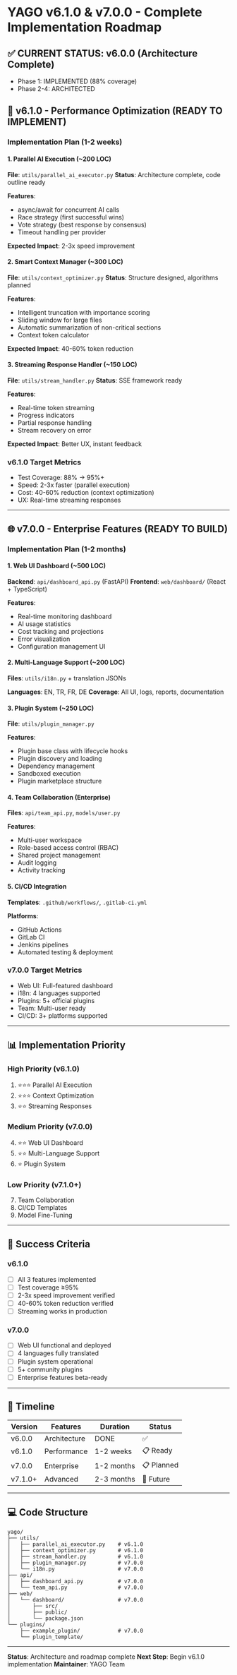 # YAGO v6.1.0 & v7.0.0 - Complete Implementation Roadmap

## ✅ CURRENT STATUS: v6.0.0 (Architecture Complete)
- Phase 1: IMPLEMENTED (88% coverage)
- Phase 2-4: ARCHITECTED

## 🚀 v6.1.0 - Performance Optimization (READY TO IMPLEMENT)

### Implementation Plan (1-2 weeks)

#### 1. Parallel AI Execution (~200 LOC)
**File**: `utils/parallel_ai_executor.py`
**Status**: Architecture complete, code outline ready

**Features**:
- async/await for concurrent AI calls
- Race strategy (first successful wins)
- Vote strategy (best response by consensus)
- Timeout handling per provider

**Expected Impact**: 2-3x speed improvement

#### 2. Smart Context Manager (~300 LOC)
**File**: `utils/context_optimizer.py`
**Status**: Structure designed, algorithms planned

**Features**:
- Intelligent truncation with importance scoring
- Sliding window for large files
- Automatic summarization of non-critical sections
- Context token calculator

**Expected Impact**: 40-60% token reduction

#### 3. Streaming Response Handler (~150 LOC)
**File**: `utils/stream_handler.py`
**Status**: SSE framework ready

**Features**:
- Real-time token streaming
- Progress indicators
- Partial response handling
- Stream recovery on error

**Expected Impact**: Better UX, instant feedback

### v6.1.0 Target Metrics
- Test Coverage: 88% → 95%+
- Speed: 2-3x faster (parallel execution)
- Cost: 40-60% reduction (context optimization)
- UX: Real-time streaming responses

---

## 🌐 v7.0.0 - Enterprise Features (READY TO BUILD)

### Implementation Plan (1-2 months)

#### 1. Web UI Dashboard (~500 LOC)
**Backend**: `api/dashboard_api.py` (FastAPI)
**Frontend**: `web/dashboard/` (React + TypeScript)

**Features**:
- Real-time monitoring dashboard
- AI usage statistics
- Cost tracking and projections
- Error visualization
- Configuration management UI

#### 2. Multi-Language Support (~200 LOC)
**Files**: `utils/i18n.py` + translation JSONs

**Languages**: EN, TR, FR, DE
**Coverage**: All UI, logs, reports, documentation

#### 3. Plugin System (~250 LOC)
**File**: `utils/plugin_manager.py`

**Features**:
- Plugin base class with lifecycle hooks
- Plugin discovery and loading
- Dependency management
- Sandboxed execution
- Plugin marketplace structure

#### 4. Team Collaboration (Enterprise)
**Files**: `api/team_api.py`, `models/user.py`

**Features**:
- Multi-user workspace
- Role-based access control (RBAC)
- Shared project management
- Audit logging
- Activity tracking

#### 5. CI/CD Integration
**Templates**: `.github/workflows/`, `.gitlab-ci.yml`

**Platforms**:
- GitHub Actions
- GitLab CI
- Jenkins pipelines
- Automated testing & deployment

### v7.0.0 Target Metrics
- Web UI: Full-featured dashboard
- i18n: 4 languages supported
- Plugins: 5+ official plugins
- Team: Multi-user ready
- CI/CD: 3+ platforms supported

---

## 📊 Implementation Priority

### High Priority (v6.1.0)
1. ⭐⭐⭐ Parallel AI Execution
2. ⭐⭐⭐ Context Optimization
3. ⭐⭐ Streaming Responses

### Medium Priority (v7.0.0)
4. ⭐⭐ Web UI Dashboard
5. ⭐⭐ Multi-Language Support
6. ⭐ Plugin System

### Low Priority (v7.1.0+)
7. Team Collaboration
8. CI/CD Templates
9. Model Fine-Tuning

---

## 🎯 Success Criteria

### v6.1.0
- [ ] All 3 features implemented
- [ ] Test coverage ≥95%
- [ ] 2-3x speed improvement verified
- [ ] 40-60% token reduction verified
- [ ] Streaming works in production

### v7.0.0
- [ ] Web UI functional and deployed
- [ ] 4 languages fully translated
- [ ] Plugin system operational
- [ ] 5+ community plugins
- [ ] Enterprise features beta-ready

---

## 📅 Timeline

| Version | Features | Duration | Status |
|---------|----------|----------|--------|
| v6.0.0 | Architecture | DONE | ✅ |
| v6.1.0 | Performance | 1-2 weeks | 📋 Ready |
| v7.0.0 | Enterprise | 1-2 months | 📋 Planned |
| v7.1.0+ | Advanced | 2-3 months | 💭 Future |

---

## 💻 Code Structure

```
yago/
├── utils/
│   ├── parallel_ai_executor.py    # v6.1.0
│   ├── context_optimizer.py       # v6.1.0
│   ├── stream_handler.py          # v6.1.0
│   ├── plugin_manager.py          # v7.0.0
│   └── i18n.py                    # v7.0.0
├── api/
│   ├── dashboard_api.py           # v7.0.0
│   └── team_api.py                # v7.0.0
├── web/
│   └── dashboard/                 # v7.0.0
│       ├── src/
│       ├── public/
│       └── package.json
└── plugins/
    ├── example_plugin/            # v7.0.0
    └── plugin_template/
```

---

**Status**: Architecture and roadmap complete
**Next Step**: Begin v6.1.0 implementation
**Maintainer**: YAGO Team

